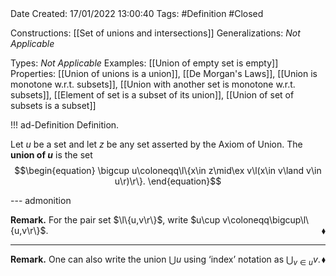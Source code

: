 <br />
<br />

Date Created: 17/01/2022 13:00:40
Tags: #Definition #Closed 


Constructions: [[Set of unions and intersections]]
Generalizations: _Not Applicable_

Types: _Not Applicable_
Examples: [[Union of empty set is empty]]
Properties: [[Union of unions is a union]], [[De Morgan's Laws]], [[Union is monotone w.r.t. subsets]], [[Union with another set is monotone w.r.t. subsets]], [[Element of set is a subset of its union]], [[Union of set of subsets is a subset]]

!!! ad-Definition Definition.

Let $u$ be a set and let $z$ be any set asserted by the Axiom of Union. The **union of $u$** is the set
$$\begin{equation}
    \bigcup u\coloneqq\l\{x\in z\mid\ex v\l(x\in v\land v\in u\r)\r\}.
\end{equation}$$

--- admonition

**Remark.** For the pair set $\l\{u,v\r\}$, write $u\cup v\coloneqq\bigcup\l\{u,v\r\}$.<span style="float:right;">$\blacklozenge$</span>

---

**Remark.** One can also write the union $\bigcup u$ using $\textrm{`}$index$\textrm{'}$ notation as $\bigcup_{v\in u}v$.<span style="float:right;">$\blacklozenge$</span>
